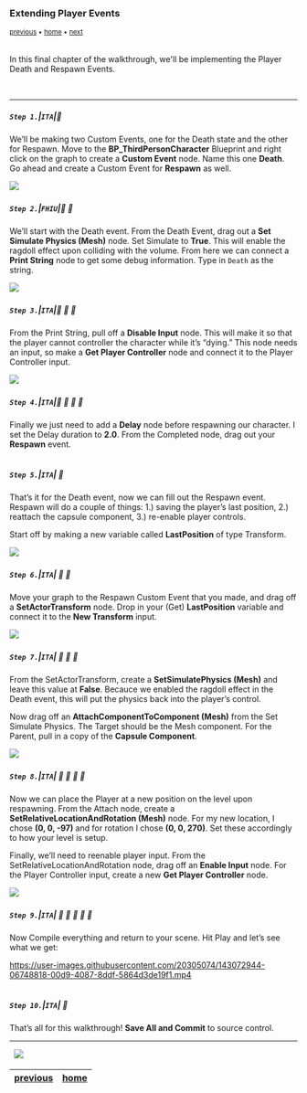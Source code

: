 <img src="https://via.placeholder.com/1000x4/45D7CA/45D7CA" alt="drawing" height="4px"/>

### Extending Player Events

<sub>[previous](../) • [home](../README.md#user-content-ue4-animations) • [next](../)</sub>

<img src="https://via.placeholder.com/1000x4/45D7CA/45D7CA" alt="drawing" height="4px"/>

In this final chapter of the walkthrough, we'll be implementing the Player Death and Respawn Events.

<br>

---


##### `Step 1.`\|`ITA`|:small_blue_diamond:

We’ll be making two Custom Events, one for the Death state and the other for Respawn. Move to the <b>BP_ThirdPersonCharacter</b> Blueprint and right click on the graph to create a <b>Custom Event</b> node. Name this one <b>Death</b>. Go ahead and create a Custom Event for <b>Respawn</b> as well.

<img src="images/2021-11-18 11_28_58-UE4LevelDesignExtras - Unreal Editor.png" />

<img src="https://via.placeholder.com/500x2/45D7CA/45D7CA" alt="drawing" height="2px" alt = ""/>

##### `Step 2.`\|`FHIU`|:small_blue_diamond: :small_blue_diamond: 

We’ll start with the Death event. From the Death Event, drag out a <b>Set Simulate Physics (Mesh)</b> node. Set Simulate to <b>True</b>. This will enable the ragdoll effect upon colliding with the volume. From here we can connect a <b>Print String</b> node to get some debug information.  Type in `Death` as the string.

<img src="images/2021-11-18 11_42_58-UE4LevelDesignExtras - Unreal Editor.png" />

<img src="https://via.placeholder.com/500x2/45D7CA/45D7CA" alt="drawing" height="2px" alt = ""/>

##### `Step 3.`\|`ITA`|:small_blue_diamond: :small_blue_diamond: :small_blue_diamond:

From the Print String, pull off a <b>Disable Input</b> node. This will make it so that the player cannot controller the character while it’s “dying.” This node needs an input, so make a <b>Get Player Controller</b> node and connect it to the Player Controller input.

<img src="images/2021-11-23 10_04_33-UE4LevelDesignExtras - Unreal Editor.png" />

<img src="https://via.placeholder.com/500x2/45D7CA/45D7CA" alt="drawing" height="2px" alt = ""/>

##### `Step 4.`\|`ITA`|:small_blue_diamond: :small_blue_diamond: :small_blue_diamond: :small_blue_diamond:

Finally we just need to add a <b>Delay</b> node before respawning our character. I set the Delay duration to <b>2.0</b>. From the Completed node, drag out your <b>Respawn</b> event.

<img src="https://via.placeholder.com/500x2/45D7CA/45D7CA" alt="drawing" height="2px" alt = ""/>

##### `Step 5.`\|`ITA`| :small_orange_diamond:

That’s it for the Death event, now we can fill out the Respawn event. Respawn will do a couple of things: 1.) saving the player’s last position, 2.) reattach the capsule component, 3.) re-enable player controls.

Start off by making a new variable called <b>LastPosition</b> of type Transform.

<img src="images/2021-11-23 09_18_55-UE4LevelDesignExtras - Unreal Editor.png" />

<img src="https://via.placeholder.com/500x2/45D7CA/45D7CA" alt="drawing" height="2px" alt = ""/>

##### `Step 6.`\|`ITA`| :small_orange_diamond: :small_blue_diamond:

Move your graph to the Respawn Custom Event that you made, and drag off a <b>SetActorTransform</b> node. Drop in your (Get) <b>LastPosition</b> variable and connect it to the <b>New Transform</b> input.

<img src="images/2021-11-23 09_21_46-UE4LevelDesignExtras - Unreal Editor.png" />

<img src="https://via.placeholder.com/500x2/45D7CA/45D7CA" alt="drawing" height="2px" alt = ""/>

##### `Step 7.`\|`ITA`| :small_orange_diamond: :small_blue_diamond: :small_blue_diamond:

From the SetActorTransform, create a <b>SetSimulatePhysics (Mesh)</b> and leave this value at <b>False</b>. Becauce we enabled the ragdoll effect in the Death event, this will put the physics back into the player’s control.

Now drag off an <b>AttachComponentToComponent (Mesh)</b> from the Set Simulate Physics. The Target should be the Mesh component. For the Parent, pull in a copy of the <b>Capsule Component</b>.

<img src="images/2021-11-23 09_30_28-UE4LevelDesignExtras - Unreal Editor.png" />

<img src="https://via.placeholder.com/500x2/45D7CA/45D7CA" alt="drawing" height="2px" alt = ""/>

##### `Step 8.`\|`ITA`| :small_orange_diamond: :small_blue_diamond: :small_blue_diamond: :small_blue_diamond:

Now we can place the Player at a new position on the level upon respawning. From the Attach node, create a <b>SetRelativeLocationAndRotation (Mesh)</b> node. For my new location, I chose <b>(0, 0, -97)</b> and for rotation I chose <b>(0, 0, 270)</b>. Set these accordingly to how your level is setup.

Finally, we’ll need to reenable player input. From the SetRelativeLocationAndRotation node, drag off an <b>Enable Input</b> node. For the Player Controller input, create a new <b>Get Player Controller</b> node. 

<img src="images/2021-11-23 09_35_31-UE4LevelDesignExtras - Unreal Editor.png" />

<img src="https://via.placeholder.com/500x2/45D7CA/45D7CA" alt="drawing" height="2px" alt = ""/>

##### `Step 9.`\|`ITA`| :small_orange_diamond: :small_blue_diamond: :small_blue_diamond: :small_blue_diamond: :small_blue_diamond:

Now Compile everything and return to your scene. Hit Play and let’s see what we get:

https://user-images.githubusercontent.com/20305074/143072944-06748818-00d9-4087-8ddf-5864d3de19f1.mp4


<img src="https://via.placeholder.com/500x2/45D7CA/45D7CA" alt="drawing" height="2px" alt = ""/>

##### `Step 10.`\|`ITA`| :large_blue_diamond:

That’s all for this walkthrough! <b>Save All and Commit</b> to source control.
___


<img src="https://via.placeholder.com/1000x4/dba81a/dba81a" alt="drawing" height="4px" alt = ""/>

<img src="https://via.placeholder.com/1000x100/45D7CA/000000/?text=FINISHED!">

<img src="https://via.placeholder.com/1000x4/dba81a/dba81a" alt="drawing" height="4px" alt = ""/>

| [previous](../kill-volume-event-graph/README.md#kill-volume-event-graph)| [home](../README.md#level-design-kill-volumes) 
|---|---|
